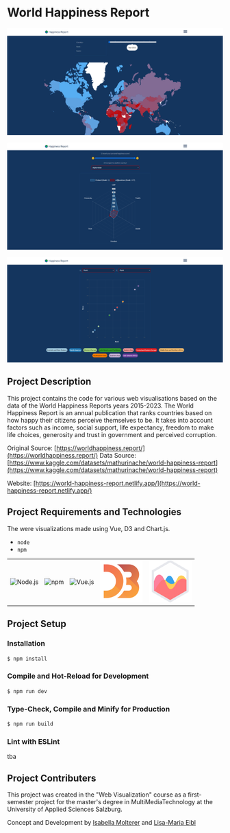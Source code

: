 # World Happiness Report

![whr_map.png](docs/whr_heat_map.png)

![whr_map.png](docs/whr_radar_plot.png)

![whr_map.png](docs/whr_scatter_plot.png)


## Project Description

This project contains the code for various web visualisations based on the data of the World Happiness Reports years 2015-2023.
The World Happiness Report is an annual publication that ranks countries based on how happy their citizens perceive themselves to be. It takes into account factors such as income, social support, life expectancy, freedom to make life choices, generosity and trust in government and perceived corruption.

Original Source: [https://worldhappiness.report/](https://worldhappiness.report/)
Data Source: [https://www.kaggle.com/datasets/mathurinache/world-happiness-report](https://www.kaggle.com/datasets/mathurinache/world-happiness-report)

Website: [https://world-happiness-report.netlify.app/](https://world-happiness-report.netlify.app/)



## Project Requirements and Technologies

The were visualizations made using Vue, D3 and Chart.js.

* `node`
* `npm`

<table>
  <tr>
    <td style="border:none;"><img src='https://user-images.githubusercontent.com/25181517/183568594-85e280a7-0d7e-4d1a-9028-c8c2209e073c.png' alt="Node.js" width='100px'></td>
    <td style="border:none;"><img src='https://user-images.githubusercontent.com/25181517/121401671-49102800-c959-11eb-9f6f-74d49a5e1774.png' alt="npm" width='100px'></td>
    <td style="border:none;"><img src='https://user-images.githubusercontent.com/25181517/117448124-a2da9800-af3e-11eb-85d2-bd1b69b65603.png' alt="Vue.js" width='100px'></td>
    <td style="border:none;"><img src='docs/d3.png' alt="D3" width='100px'></td>
    <td style="border:none;"><img src='docs/chartjs.png' alt="Chart.js" width='100px'></td>
  </tr>
 </table>
 
 

## Project Setup

### Installation
```sh
$ npm install
```

### Compile and Hot-Reload for Development
```sh
$ npm run dev
```

### Type-Check, Compile and Minify for Production
```sh
$ npm run build
```

### Lint with ESLint
tba


## Project Contributers

This project was created in the "Web Visualization" course as a first-semester project for the master's degree in MultiMediaTechnology at the University of Applied Sciences Salzburg.

Concept and Development by [Isabella Molterer](https://github.com/isabella-molterer) and [Lisa-Maria Eibl](https://github.com/LisaEibl)
